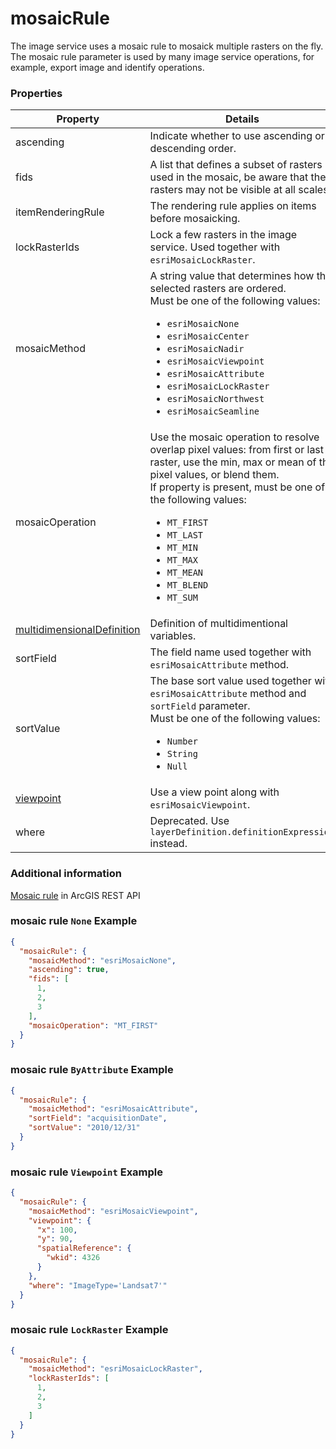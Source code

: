 # mosaicRule

The image service uses a mosaic rule to mosaick multiple rasters on the fly. The mosaic rule parameter is used by many image service operations, for example, export image and identify operations.

### Properties

| Property | Details
| --- | ---
| ascending | Indicate whether to use ascending or descending order.
| fids | A list that defines a subset of rasters used in the mosaic, be aware that the rasters may not be visible at all scales.
| itemRenderingRule | The rendering rule applies on items before mosaicking.
| lockRasterIds | Lock a few rasters in the image service. Used together with `esriMosaicLockRaster`.
| mosaicMethod | A string value that determines how the selected rasters are ordered.<br>Must be one of the following values:<ul><li>`esriMosaicNone`</li><li>`esriMosaicCenter`</li><li>`esriMosaicNadir`</li><li>`esriMosaicViewpoint`</li><li>`esriMosaicAttribute`</li><li>`esriMosaicLockRaster`</li><li>`esriMosaicNorthwest`</li><li>`esriMosaicSeamline`</li></ul>
| mosaicOperation | Use the mosaic operation to resolve overlap pixel values: from first or last raster, use the min, max or mean of the pixel values, or blend them.<br>If property is present, must be one of the following values: <ul><li>`MT_FIRST`</li><li>`MT_LAST`</li><li>`MT_MIN`</li><li>`MT_MAX`</li><li>`MT_MEAN`</li><li>`MT_BLEND`</li><li>`MT_SUM`</li></ul>
| [multidimensionalDefinition](multidimensionalDefinition.md) | Definition of multidimentional variables.
| sortField | The field name used together with `esriMosaicAttribute` method.
| sortValue | The base sort value used together with `esriMosaicAttribute` method and `sortField` parameter.<br>Must be one of the following values:<ul><li>`Number`</li><li>`String`</li><li>`Null`</li></ul>
| [viewpoint](point_geometry.md) | Use a view point along with `esriMosaicViewpoint`.
| where | Deprecated. Use `layerDefinition.definitionExpression` instead.


### Additional information

[Mosaic rule](http://resources.arcgis.com/en/help/arcgis-rest-api/index.html#//02r3000000s4000000) in ArcGIS REST API

### mosaic rule `None` Example

```json
{
  "mosaicRule": {
    "mosaicMethod": "esriMosaicNone",
    "ascending": true,
    "fids": [
      1,
      2,
      3
    ],
    "mosaicOperation": "MT_FIRST"
  }
}
```
### mosaic rule `ByAttribute` Example

```json
{
  "mosaicRule": {
    "mosaicMethod": "esriMosaicAttribute",
    "sortField": "acquisitionDate",
    "sortValue": "2010/12/31"
  }
}
```
### mosaic rule `Viewpoint` Example

```json
{
  "mosaicRule": {
    "mosaicMethod": "esriMosaicViewpoint",
    "viewpoint": {
      "x": 100,
      "y": 90,
      "spatialReference": {
        "wkid": 4326
      }
    },
    "where": "ImageType='Landsat7'"
  }
}
```
### mosaic rule `LockRaster` Example

```json
{
  "mosaicRule": {
    "mosaicMethod": "esriMosaicLockRaster",
    "lockRasterIds": [
      1,
      2,
      3
    ]
  }
}
```

